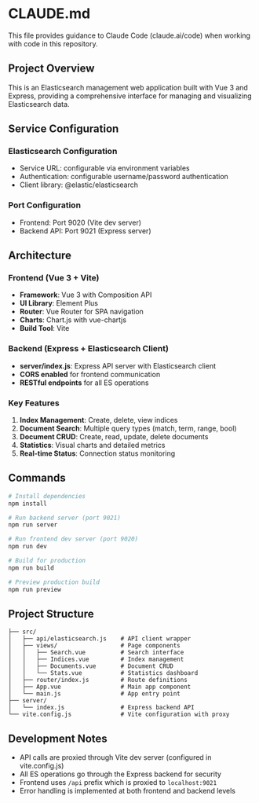 # CLAUDE.md

This file provides guidance to Claude Code (claude.ai/code) when working with code in this repository.

## Project Overview

This is an Elasticsearch management web application built with Vue 3 and Express, providing a comprehensive interface for managing and visualizing Elasticsearch data.

## Service Configuration

### Elasticsearch Configuration
- Service URL: configurable via environment variables
- Authentication: configurable username/password authentication
- Client library: @elastic/elasticsearch

### Port Configuration
- Frontend: Port 9020 (Vite dev server)
- Backend API: Port 9021 (Express server)

## Architecture

### Frontend (Vue 3 + Vite)
- **Framework**: Vue 3 with Composition API
- **UI Library**: Element Plus
- **Router**: Vue Router for SPA navigation
- **Charts**: Chart.js with vue-chartjs
- **Build Tool**: Vite

### Backend (Express + Elasticsearch Client)
- **server/index.js**: Express API server with Elasticsearch client
- **CORS enabled** for frontend communication
- **RESTful endpoints** for all ES operations

### Key Features
1. **Index Management**: Create, delete, view indices
2. **Document Search**: Multiple query types (match, term, range, bool)
3. **Document CRUD**: Create, read, update, delete documents
4. **Statistics**: Visual charts and detailed metrics
5. **Real-time Status**: Connection status monitoring

## Commands

```bash
# Install dependencies
npm install

# Run backend server (port 9021)
npm run server

# Run frontend dev server (port 9020)
npm run dev

# Build for production
npm run build

# Preview production build
npm run preview
```

## Project Structure

```
├── src/
│   ├── api/elasticsearch.js    # API client wrapper
│   ├── views/                  # Page components
│   │   ├── Search.vue          # Search interface
│   │   ├── Indices.vue         # Index management
│   │   ├── Documents.vue       # Document CRUD
│   │   └── Stats.vue           # Statistics dashboard
│   ├── router/index.js         # Route definitions
│   ├── App.vue                 # Main app component
│   └── main.js                 # App entry point
├── server/
│   └── index.js                # Express backend API
└── vite.config.js              # Vite configuration with proxy
```

## Development Notes

- API calls are proxied through Vite dev server (configured in vite.config.js)
- All ES operations go through the Express backend for security
- Frontend uses `/api` prefix which is proxied to `localhost:9021`
- Error handling is implemented at both frontend and backend levels